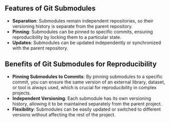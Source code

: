 ## Features of Git Submodules
- **Separation**: Submodules remain independent repositories, so their versioning history is separate from the parent repository.
- **Pinning**: Submodules can be pinned to specific commits, ensuring reproducibility by locking them to a particular state.
- **Updates**: Submodules can be updated independently or synchronized with the parent repository.

## Benefits of Git Submodules for Reproducibility

- **Pinning Submodules to Commits**: By pinning submodules to a specific commit, you can ensure the same version of an external library, dataset, or tool is always used, which is crucial for reproducibility in complex projects.
- **Independent Versioning**: Each submodule has its own versioning history, allowing it to be maintained separately from the parent project.
- **Flexibility**: Submodules can be easily updated or switched to different versions without affecting the rest of the project.
